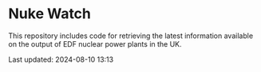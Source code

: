# Nuke Watch

This repository includes code for retrieving the latest information available on the output of EDF nuclear power plants in the UK.

Last updated: 2024-08-10 13:13